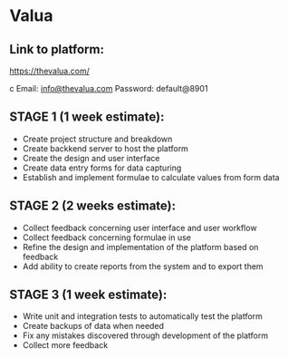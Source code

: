 # Valua

## Link to platform:
https://thevalua.com/

c
Email: info@thevalua.com
Password: default@8901

## STAGE 1 (1 week estimate):
* Create project structure and breakdown
* Create backkend server to host the platform
* Create the design and user interface
* Create data entry forms for data capturing
* Establish and implement formulae to calculate values from form data

## STAGE 2 (2 weeks estimate):
* Collect feedback concerning user interface and user workflow
* Collect feedback concerning formulae in use
* Refine the design and implementation of the platform based on feedback
* Add ability to create reports from the system and to export them

## STAGE 3 (1 week estimate):
* Write unit and integration tests to automatically test the platform
* Create backups of data when needed
* Fix any mistakes discovered through development of the platform
* Collect more feedback
